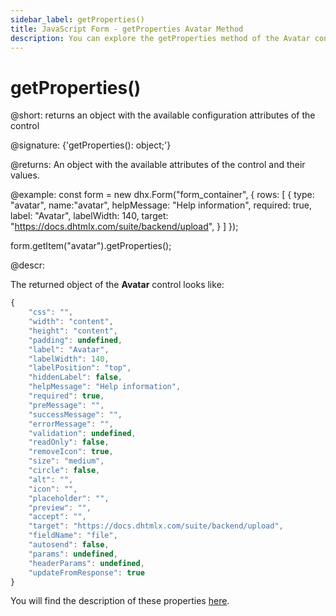 ```yaml
---
sidebar_label: getProperties()
title: JavaScript Form - getProperties Avatar Method 
description: You can explore the getProperties method of the Avatar control of Form in the documentation of the DHTMLX JavaScript UI library. Browse developer guides and API reference, try out code examples and live demos, and download a free 30-day evaluation version of DHTMLX Suite.
---
```


# getProperties()

@short: returns an object with the available configuration attributes of the control

@signature: {'getProperties(): object;'}

@returns:
An object with the available attributes of the control and their values.

@example:
const form = new dhx.Form("form_container", {
    rows: [
        {
            type: "avatar",
            name:"avatar",
            helpMessage: "Help information",
	    	required: true,
	    	label: "Avatar",
	    	labelWidth: 140,
	    	target: "https://docs.dhtmlx.com/suite/backend/upload",
        }
    ]
});

form.getItem("avatar").getProperties();

@descr:

The returned object of the **Avatar** control looks like:

~~~js
{
    "css": "",
    "width": "content",
    "height": "content",
    "padding": undefined,
    "label": "Avatar",
    "labelWidth": 140,
    "labelPosition": "top",
    "hiddenLabel": false,
    "helpMessage": "Help information",
    "required": true,
    "preMessage": "",
    "successMessage": "",
    "errorMessage": "",
    "validation": undefined,
    "readOnly": false,
    "removeIcon": true,
    "size": "medium",
    "circle": false,
    "alt": "",
    "icon": "",
    "placeholder": "",
    "preview": "",
    "accept": "",
    "target": "https://docs.dhtmlx.com/suite/backend/upload",
    "fieldName": "file",
    "autosend": false,
    "params": undefined,
    "headerParams": undefined,
    "updateFromResponse": true
}
~~~

You will find the description of these properties [here](form/api/avatar/api_avatar_properties.md).

